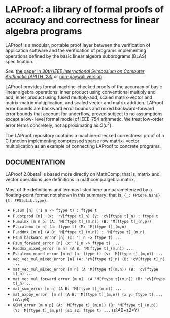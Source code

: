 # LAProof: a library of formal proofs of accuracy and correctness for linear algebra programs

LAProof is a modular, portable proof layer between
the verification of application software and the verification
of programs implementing operations defined by the basic linear algebra subprograms (BLAS) specification.

_See:_  [the paper in _30th IEEE International Symposium on Computer Arithmetic (ARITH '23)_](https://doi.org/10.1109/ARITH58626.2023.00021) or [non-paywall version](https://www.cs.princeton.edu/~appel/papers/LAProof.pdf)

LAProof provides formal machine-checked proofs of the accuracy of basic linear algebra operations:
inner product using conventional multiply and add, inner product
using fused multiply-add, scaled matrix-vector and matrix-matrix
multiplication, and scaled vector and matrix addition. LAProof error bounds are backward error
bounds and mixed backward-forward error bounds that account
for underflow, proved subject to no assumptions except a low-
level formal model of IEEE-754 arithmetic. We treat low-order
error terms concretely, not approximating as $O(u^2)$.

The LAProof repository contains a machine-checked correctness proof of a C function
implementing compressed sparse row matrix-
vector multiplication as an example of connecting LAProof to concrete programs.

## DOCUMENTATION

LAProof 2.0beta1 is based more directly on MathComp; that is, matrix and vector operations use definitions in mathcomp.algebra.matrix.

Most of the definitions and lemmas listed here are parameterized by a floating-point format not shown in this summary: that is, `{_: FPCore.Nans}{t: FPStdLib.type}`.

- `F.sum [n] ('I_n -> ftype t) : ftype t`
- `F.dotprod [n]  (x: 'rV[ftype t]_n) (y: 'cV[ftype t]_n) : ftype t`
- `F.mulmx [m n p] (A: 'M[ftype t]_(m,n)) (B: 'M[ftype t]_(n,p))`
- `F.scalemx [m n] (a: ftype t) (M: 'M[ftype t]_(m,n)`
- `F.addmx [m n] (A B: 'M[ftype t]_(m,n)) : 'M[ftype t]_(m,n)`
- `Fsum_backward_error [n] (x: 'I_n -> ftype t) ...`
- `Fsum_forward_error [n] (x: 'I_n -> ftype t) ...`
- `Faddmx_mixed_error [m n] (A B: 'M[ftype t]_(m,n)) ...`
- `Fscalemx_mixed_error [m n] (a: ftype t) (v: 'M[ftype t]_(m,n)) ...`
- `vec_vec_mul_mixed_error [n] (A: 'rV[ftype t]_n) (B: 'cV[ftype t]_n) ...`
- `mat_vec_mul_mixed_error [m n] (A 'M[ftype t](m,n)) (B: 'cV[ftype t]_n) ...`
- `mat_vec_mul_forward_error [m n]  (A 'M[ftype t](m,n)) (B: 'cV[ftype t]_n) ...`
- `mat_sum_error [m n] (A B: 'M[ftype t]_(m,n)) ...`
- `mat_axpby_error  [m n] (A B: 'M[ftype t]_(m,n)) (x y: ftype t) ...` (xA+yB)
- `GEMM_error [m n p] (A: 'M[ftype t]_(m,n)) (B: 'M[ftype t]_(n,p)) (Y: 'M[ftype t]_(m,p)) (s1 s2: ftype t) ...` (s1*A*B+s2*Y)

